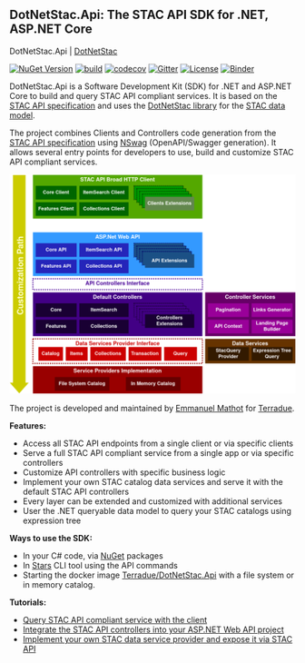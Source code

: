 ## DotNetStac.Api: The STAC API SDK for .NET, ASP.NET Core

DotNetStac.Api | [DotNetStac](https://github.com/Terradue/DotNetStac)

[![NuGet Version](https://img.shields.io/nuget/v/NSwag.Core.svg)](https://www.nuget.org/packages?q=DotNetStac.Api)
[![build](https://github.com/Terradue/DotNetStac.Api/actions/workflows/build.yml/badge.svg)](https://github.com/RicoSuter/NSwag/actions/workflows/build.yml)
[![codecov](https://codecov.io/gh/Terradue/DotNetStac.Api/branch/main/graph/badge.svg)](https://codecov.io/gh/Terradue/DotNetStac.Api)
[![Gitter](https://img.shields.io/gitter/room/SpatioTemporal-Asset-Catalog/Lobby?color=yellow)](https://gitter.im/SpatioTemporal-Asset-Catalog/Lobby)
[![License](https://img.shields.io/badge/license-AGPL3-blue.svg)](LICENSE)
[![Binder](https://mybinder.org/badge_logo.svg)](https://mybinder.org/v2/gh/Terradue/DotNetStac.Api/main?filepath=tutorial1.ipynb)

DotNetStac.Api is a Software Development Kit (SDK) for .NET and ASP.NET Core to build and query STAC API compliant services. It is based on the [STAC API specification](https://github.com/radiantearth/stac-api-spec) and uses the [DotNetStac library](https://github.com/Terradue/DotNetStac) for the [STAC data model](https://github.com/radiantearth/stac-spec).

The project combines Clients and Controllers code generation from the [STAC API specification](https://github.com/radiantearth/stac-api-spec) using [NSwag](https://github.com/RicoSuter/NSwag) (OpenAPI/Swagger generation). It allows several entry points for developers to use, build and customize STAC API compliant services.

![](docs/diagrams/GeneralArchitectureDiagram.png)

The project is developed and maintained by [Emmanuel Mathot](https://github.com/emmanuelmathot) for [Terradue](https://github.com/Terradue).

**Features:**

- Access all STAC API endpoints from a single client or via specific clients
- Serve a full STAC API compliant service from a single app or via specific controllers
- Customize API controllers with specific business logic
- Implement your own STAC catalog data services and serve it with the default STAC API controllers
- Every layer can be extended and customized with additional services
- User the .NET queryable data model to query your STAC catalogs using expression tree

**Ways to use the SDK:**

- In your C# code, via [NuGet](https://www.nuget.org/packages?q=DotNetStac.Api) packages
- In [Stars](https://github.com/Terradue/Stars) CLI tool using the API commands
- Starting the docker image [Terradue/DotNetStac.Api](https://hub.docker.com/r/terradue/dotnetstac.api) with a file system or in memory catalog.

**Tutorials:**

- [Query STAC API compliant service with the client](notebooks/tutorial1.ipynb)
- [Integrate the STAC API controllers into your ASP.NET Web API project](docs/tutorials/integrate-stac-api-controllers-into-aspnet-web-api-project.ipynb)
- [Implement your own STAC data service provider and expose it via STAC API](docs/tutorials/implement-your-own-stac-data-service-provider-and-expose-it-via-stac-api.ipynb)